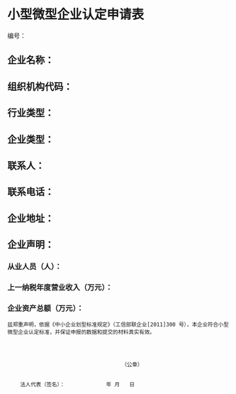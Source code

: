 # 小型微型企业认定申请表
编号：
## 企业名称：
## 组织机构代码：
## 行业类型：
## 企业类型：
## 联系人：
## 联系电话：
## 企业地址：
## 企业声明：
### 从业人员（人）：
### 上一纳税年度营业收入（万元）：
### 企业资产总额（万元）：
    兹郑重声明，依据《中小企业划型标准规定》（工信部联企业[2011]300 号），本企业符合小型微型企业认定标准，并保证申报的数据和提交的材料真实有效。




										（公章）


		法人代表（签名）：	          年	月	日
